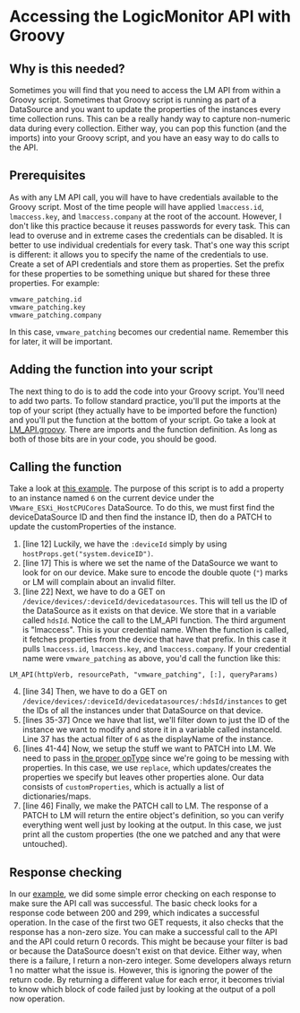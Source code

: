 # Accessing the LogicMonitor API with Groovy

## Why is this needed?
Sometimes you will find that you need to access the LM API from within a Groovy script. Sometimes that Groovy script is running as part of a DataSource and you want to update the properties of the instances every time collection runs. This can be a really handy way to capture non-numeric data during every collection. Either way, you can pop this function (and the imports) into your Groovy script, and you have an easy way to do calls to the API.

## Prerequisites
As with any LM API call, you will have to have credentials available to the Groovy script. Most of the time people will have applied `lmaccess.id`, `lmaccess.key`, and `lmaccess.company` at the root of the account. However, I don't like this practice because it reuses passwords for every task. This can lead to overuse and in extreme cases the credentials can be disabled. It is better to use individual credentials for every task. That's one way this script is different: it allows you to specify the name of the credentials to use.
Create a set of API credentials and store them as properties. Set the prefix for these properties to be something unique but shared for these three properties. For example:
```
vmware_patching.id
vmware_patching.key
vmware_patching.company
```
In this case, `vmware_patching` becomes our credential name. Remember this for later, it will be important.

## Adding the function into your script
The next thing to do is to add the code into your Groovy script. You'll need to add two parts. To follow standard practice, you'll put the imports at the top of your script (they actually have to be imported before the function) and you'll put the function at the bottom of your script. 
Go take a look at [LM_API.groovy](LM_API.groovy). There are imports and the function definition. As long as both of those bits are in your code, you should be good.

## Calling the function
Take a look at [this example](example.groovy). The purpose of this script is to add a property to an instance named `6` on the current device under the `VMware_ESXi_HostCPUCores` DataSource. To do this, we must first find the deviceDataSource ID and then find the instance ID, then do a PATCH to update the customProperties of the instance.
1. [line 12] Luckily, we have the `:deviceId` simply by using `hostProps.get("system.deviceID")`.
2. [line 17] This is where we set the name of the DataSource we want to look for on our device. Make sure to encode the double quote (`"`) marks or LM will complain about an invalid filter.
3. [line 22] Next, we have to do a GET on `/device/devices/:deviceId/devicedatasources`. This will tell us the ID of the DataSource as it exists on that device. We store that in a variable called `hdsId`. Notice the call to the LM_API function. The third argument is "lmaccess". This is your credential name. When the function is called, it fetches properties from the device that have that prefix. In this case it pulls `lmaccess.id`, `lmaccess.key`, and `lmaccess.company`. If your credential name were `vmware_patching` as above, you'd call the function like this: 

`LM_API(httpVerb, resourcePath, "vmware_patching", [:], queryParams)`

4. [line 34] Then, we have to do a GET on `/device/devices/:deviceId/devicedatasources/:hdsId/instances` to get the IDs of all the instances under that DataSource on that device. 
5. [lines 35-37] Once we have that list, we'll filter down to just the ID of the instance we want to modify and store it in a variable called instanceId. Line 37 has the actual filter of `6` as the displayName of the instance.
6. [lines 41-44] Now, we setup the stuff we want to PATCH into LM. We need to pass in [the proper opType](https://www.logicmonitor.com/support/rest-api-developers-guide/v1/devices/update-a-device#:~:text=Define%20custom%20properties%20for%20this%20device.%20Each%20property%20needs%20to%20have%20a%20name%20and%20a%20value.%20To%20add%20or%20update%20just%20one%20or%20a%20few%20device%20properties%20in%20the%20customProperties%20object%2C%20but%20not%20all%20of%20them%2C%20you%E2%80%99ll%20need) since we're going to be messing with properties. In this case, we use `replace`, which updates/creates the properties we specify but leaves other properties alone. Our data consists of `customProperties`, which is actually a list of dictionaries/maps. 
7. [line 46] Finally, we make the PATCH call to LM. The response of a PATCH to LM will return the entire object's definition, so you can verify everything went well just by looking at the output. In this case, we just print all the custom properties (the one we patched and any that were untouched). 

## Response checking
In our [example](example.groovy), we did some simple error checking on each response to make sure the API call was successful. The basic check looks for a response code between 200 and 299, which indicates a successful operation. In the case of the first two GET requests, it also checks that the response has a non-zero size. You can make a successful call to the API and the API could return 0 records. This might be because your filter is bad or because the DataSource doesn't exist on that device.
Either way, when there is a failure, I return a non-zero integer. Some developers always return 1 no matter what the issue is. However, this is ignoring the power of the return code. By returning a different value for each error, it becomes trivial to know which block of code failed just by looking at the output of a poll now operation.